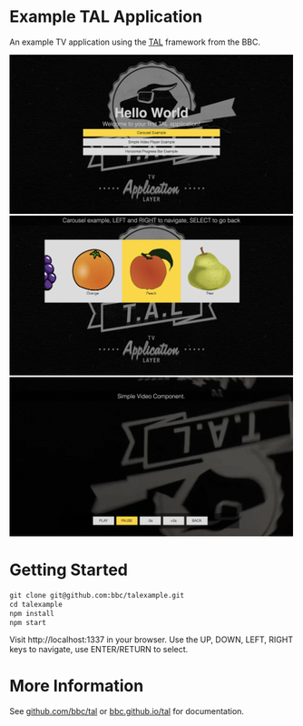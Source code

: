 # Example TAL Application

An example TV application using the [TAL](https://www.github.com/bbc/tal) framework from the BBC.

<img src="./assets/main.png" width="500">

<img src="./assets/carousel.png" width="500">

<img src="./assets/playback.png" width="500">

# Getting Started

```
git clone git@github.com:bbc/talexample.git
cd talexample
npm install
npm start
```

Visit http://localhost:1337 in your browser. Use the UP, DOWN, LEFT, RIGHT keys to navigate, use ENTER/RETURN to select.

# More Information

See [github.com/bbc/tal](https://www.github.com/bbc/tal) or [bbc.github.io/tal](http://bbc.github.io/tal/getting-started/introducing-tal.html) for documentation.
